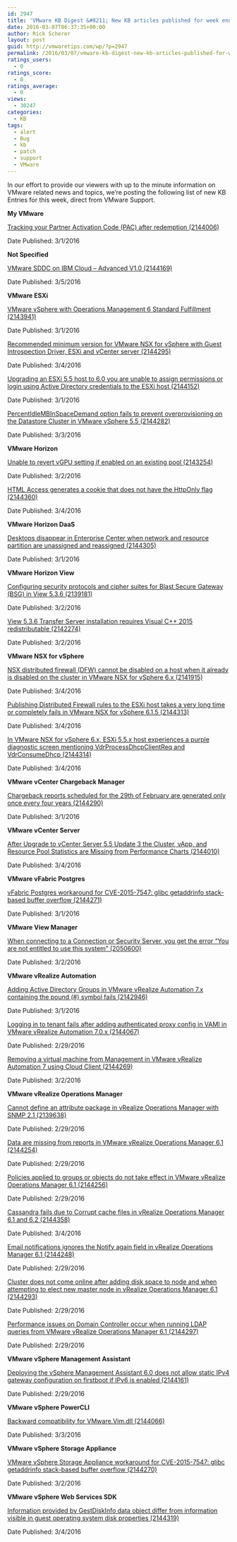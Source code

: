 ```yaml
---
id: 2947
title: 'VMware KB Digest &#8211; New KB articles published for week ending 3/5/16'
date: 2016-03-07T06:37:35+00:00
author: Rick Scherer
layout: post
guid: http://vmwaretips.com/wp/?p=2947
permalink: /2016/03/07/vmware-kb-digest-new-kb-articles-published-for-week-ending-3516/
ratings_users:
  - 0
ratings_score:
  - 0
ratings_average:
  - 0
views:
  - 30247
categories:
  - KB
tags:
  - alert
  - Bug
  - kb
  - patch
  - support
  - VMware
---
```

In our effort to provide our viewers with up to the minute information on VMware related news and topics, we&#8217;re posting the following list of new KB Entries for this week, direct from VMware Support.

<!--more-->

**My VMware**
  
[Tracking your Partner Activation Code (PAC) after redemption (2144006)](http://vmw.re/1LLLDu4)
  
Date Published: 3/1/2016

**Not Specified**
  
[VMware SDDC on IBM Cloud – Advanced V1.0 (2144169)](http://vmw.re/1nrcH6l)
  
Date Published: 3/5/2016

**VMware ESXi**
  
[VMware vSphere with Operations Management 6 Standard Fulfillment (2143941)](http://vmw.re/1LLLDu7)
  
Date Published: 3/1/2016
  
[Recommended minimum version for VMware NSX for vSphere with Guest Introspection Driver, ESXi and vCenter server (2144295)](http://vmw.re/1nrcG2j)
  
Date Published: 3/4/2016
  
[Upgrading an ESXi 5.5 host to 6.0 you are unable to assign permissions or login using Active Directory credentials to the ESXi host (2144152)](http://vmw.re/1LLLDu9)
  
Date Published: 3/1/2016
  
[PercentIdleMBInSpaceDemand option fails to prevent overprovisioning on the Datastore Cluster in VMware vSphere 5.5 (2144282)](http://vmw.re/1nrcG2n)
  
Date Published: 3/3/2016

**VMware Horizon**
  
[Unable to revert vGPU setting if enabled on an existing pool (2143254)](http://vmw.re/1LLLC9s)
  
Date Published: 3/2/2016
  
[HTML Access generates a cookie that does not have the HttpOnly flag (2144360)](http://vmw.re/1nrcG2p)
  
Date Published: 3/4/2016

**VMware Horizon DaaS**
  
[Desktops disappear in Enterprise Center when network and resource partition are unassigned and reassigned (2144305)](http://vmw.re/1LLLDue)
  
Date Published: 3/1/2016

**VMware Horizon View**
  
[Configuring security protocols and cipher suites for Blast Secure Gateway (BSG) in View 5.3.6 (2139181)](http://vmw.re/1nrcG2r)
  
Date Published: 3/2/2016
  
[View 5.3.6 Transfer Server installation requires Visual C++ 2015 redistributable (2142274)](http://vmw.re/1LLLDug)
  
Date Published: 3/2/2016

**VMware NSX for vSphere**
  
[NSX distributed firewall (DFW) cannot be disabled on a host when it already is disabled on the cluster in VMware NSX for vSphere 6.x (2141915)](http://vmw.re/1nrcG2t)
  
Date Published: 3/4/2016
  
[Publishing Distributed Firewall rules to the ESXi host takes a very long time or completely fails in VMware NSX for vSphere 6.1.5 (2144313)](http://vmw.re/1LLLDKy)
  
Date Published: 3/4/2016
  
[In VMware NSX for vSphere 6.x, ESXi 5.5.x host experiences a purple diagnostic screen mentioning VdrProcessDhcpClientReq and VdrConsumeDhcp (2144314)](http://vmw.re/1nrcH6n)
  
Date Published: 3/4/2016

**VMware vCenter Chargeback Manager**
  
[Chargeback reports scheduled for the 29th of February are generated only once every four years (2144290)](http://vmw.re/1LLLDKC)
  
Date Published: 3/1/2016

**VMware vCenter Server**
  
[After Upgrade to vCenter Server 5.5 Update 3 the Cluster, vApp, and Resource Pool Statistics are Missing from Performance Charts (2144010)](http://vmw.re/1nrcH6p)
  
Date Published: 3/4/2016

**VMware vFabric Postgres**
  
[vFabric Postgres workaround for CVE-2015-7547: glibc getaddrinfo stack-based buffer overflow (2144271)](http://vmw.re/1LLLC9z)
  
Date Published: 3/1/2016

**VMware View Manager**
  
[When connecting to a Connection or Security Server, you get the error “You are not entitled to use this system” (2050600)](http://vmw.re/1nrcG2v)
  
Date Published: 3/2/2016

**VMware vRealize Automation**
  
[Adding Active Directory Groups in VMware vRealize Automation 7.x containing the pound (#) symbol fails (2142946)](http://vmw.re/1LLLDKM)
  
Date Published: 3/1/2016
  
[Logging in to tenant fails after adding authenticated proxy config in VAMI in VMware vRealize Automation 7.0.x (2144067)](http://vmw.re/1nrcH6t)
  
Date Published: 2/29/2016
  
[Removing a virtual machine from Management in VMware vRealize Automation 7 using Cloud Client (2144269)](http://vmw.re/1LLLC9B)
  
Date Published: 3/2/2016

**VMware vRealize Operations Manager**
  
[Cannot define an attribute package in vRealize Operations Manager with SNMP 2.1 (2139638)](http://vmw.re/1nrcGiJ)
  
Date Published: 2/29/2016
  
[Data are missing from reports in VMware vRealize Operations Manager 6.1 (2144254)](http://vmw.re/1LLLE12)
  
Date Published: 2/29/2016
  
[Policies applied to groups or objects do not take effect in VMware vRealize Operations Manager 6.1 (2144256)](http://vmw.re/1nrcGiL)
  
Date Published: 2/29/2016
  
[Cassandra fails due to Corrupt cache files in vRealize Operations Manager 6.1 and 6.2 (2144358)](http://vmw.re/1LLLE14)
  
Date Published: 3/4/2016
  
[Email notifications ignores the Notify again field in vRealize Operations Manager 6.1 (2144248)](http://vmw.re/1nrcGiN)
  
Date Published: 2/29/2016
  
[Cluster does not come online after adding disk space to node and when attempting to elect new master node in vRealize Operations Manager 6.1 (2144293)](http://vmw.re/1LLLE16)
  
Date Published: 2/29/2016
  
[Performance issues on Domain Controller occur when running LDAP queries from VMware vRealize Operations Manager 6.1 (2144297)](http://vmw.re/1nrcHmN)
  
Date Published: 2/29/2016

**VMware vSphere Management Assistant**
  
[Deploying the vSphere Management Assistant 6.0 does not allow static IPv4 gateway configuration on firstboot if IPv6 is enabled (2144161)](http://vmw.re/1LLLE1a)
  
Date Published: 2/29/2016

**VMware vSphere PowerCLI**
  
[Backward compatibility for VMware.Vim.dll (2144066)](http://vmw.re/1nrcHmP)
  
Date Published: 3/3/2016

**VMware vSphere Storage Appliance**
  
[VMware vSphere Storage Appliance workaround for CVE-2015-7547: glibc getaddrinfo stack-based buffer overflow (2144270)](http://vmw.re/1LLLE1c)
  
Date Published: 3/2/2016

**VMware vSphere Web Services SDK**
  
[Information provided by GestDiskInfo data object differ from information visible in guest operating system disk properties (2144319)](http://vmw.re/1nrcHmR)
  
Date Published: 3/4/2016